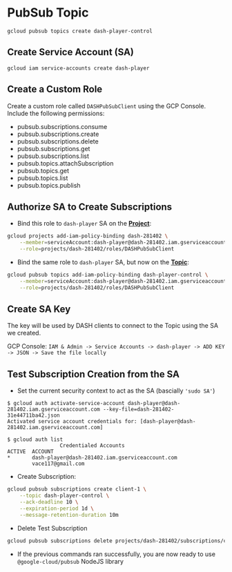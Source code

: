 # PubSub Topic
```text
gcloud pubsub topics create dash-player-control
```

## Create Service Account (SA)
```text
gcloud iam service-accounts create dash-player
```

## Create a Custom Role
Create a custom role called `DASHPubSubClient` using the GCP Console. Include the following permissions:
  * pubsub.subscriptions.consume
  * pubsub.subscriptions.create
  * pubsub.subscriptions.delete
  * pubsub.subscriptions.get
  * pubsub.subscriptions.list
  * pubsub.topics.attachSubscription
  * pubsub.topics.get
  * pubsub.topics.list
  * pubsub.topics.publish

## Authorize SA to Create Subscriptions
* Bind this role to `dash-player` SA on the <ins>**Project**</ins>:
```bash
gcloud projects add-iam-policy-binding dash-281402 \
    --member=serviceAccount:dash-player@dash-281402.iam.gserviceaccount.com \
    --role=projects/dash-281402/roles/DASHPubSubClient
```

* Bind the same role to `dash-player` SA, but now on the <ins>**Topic**</ins>:
```bash
gcloud pubsub topics add-iam-policy-binding dash-player-control \
    --member=serviceAccount:dash-player@dash-281402.iam.gserviceaccount.com \
    --role=projects/dash-281402/roles/DASHPubSubClient
```

## Create SA Key
The key will be used by DASH clients to connect to the Topic using the SA we created.

GCP Console: `IAM & Admin -> Service Accounts -> dash-player -> ADD KEY -> JSON -> Save the file locally`

## Test Subscription Creation from the SA
* Set the current security context to act as the SA (bascially `'sudo SA'`)
```text
$ gcloud auth activate-service-account dash-player@dash-281402.iam.gserviceaccount.com --key-file=dash-281402-31e44711ba42.json
Activated service account credentials for: [dash-player@dash-281402.iam.gserviceaccount.com]

$ gcloud auth list
                 Credentialed Accounts
ACTIVE  ACCOUNT
*       dash-player@dash-281402.iam.gserviceaccount.com
        vace117@gmail.com
```

* Create Subscription:
```bash
gcloud pubsub subscriptions create client-1 \
    --topic dash-player-control \
    --ack-deadline 10 \
    --expiration-period 1d \
    --message-retention-duration 10m
```

* Delete Test Subscription
```bash
gcloud pubsub subscriptions delete projects/dash-281402/subscriptions/client-1
```

* If the previous commands ran successfully, you are now ready to use `@google-cloud/pubsub` NodeJS library